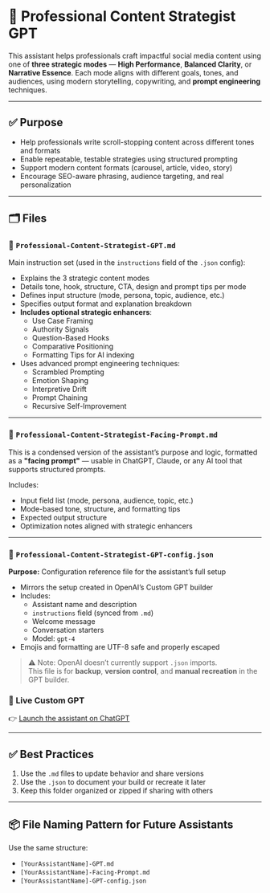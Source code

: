 # 🧠 Professional Content Strategist GPT

This assistant helps professionals craft impactful social media content using one of **three strategic modes** — **High Performance**, **Balanced Clarity**, or **Narrative Essence**. Each mode aligns with different goals, tones, and audiences, using modern storytelling, copywriting, and **prompt engineering** techniques.

---

## ✅ Purpose

- Help professionals write scroll-stopping content across different tones and formats  
- Enable repeatable, testable strategies using structured prompting  
- Support modern content formats (carousel, article, video, story)  
- Encourage SEO-aware phrasing, audience targeting, and real personalization  

---

## 🗂 Files

### 📄 `Professional-Content-Strategist-GPT.md`

Main instruction set (used in the `instructions` field of the `.json` config):

- Explains the 3 strategic content modes
- Details tone, hook, structure, CTA, design and prompt tips per mode
- Defines input structure (mode, persona, topic, audience, etc.)
- Specifies output format and explanation breakdown
- **Includes optional strategic enhancers**:
  - Use Case Framing
  - Authority Signals
  - Question-Based Hooks
  - Comparative Positioning
  - Formatting Tips for AI indexing
- Uses advanced prompt engineering techniques:
  - Scrambled Prompting
  - Emotion Shaping
  - Interpretive Drift
  - Prompt Chaining
  - Recursive Self-Improvement

---

### 📄 `Professional-Content-Strategist-Facing-Prompt.md`

This is a condensed version of the assistant’s purpose and logic, formatted as a **"facing prompt"** — usable in ChatGPT, Claude, or any AI tool that supports structured prompts.

Includes:

- Input field list (mode, persona, audience, topic, etc.)
- Mode-based tone, structure, and formatting tips
- Expected output structure
- Optimization notes aligned with strategic enhancers

---

### 🧠 `Professional-Content-Strategist-GPT-config.json`

**Purpose:** Configuration reference file for the assistant’s full setup

- Mirrors the setup created in OpenAI’s Custom GPT builder
- Includes:
  - Assistant name and description
  - `instructions` field (synced from `.md`)
  - Welcome message
  - Conversation starters
  - Model: `gpt-4`
- Emojis and formatting are UTF-8 safe and properly escaped

> ⚠️ Note: OpenAI doesn’t currently support `.json` imports.  
> This file is for **backup**, **version control**, and **manual recreation** in the GPT builder.


### 🔗 Live Custom GPT

👉 [Launch the assistant on ChatGPT](https://chatgpt.com/g/g-685e778055e881919209238549e5f902-professional-content-strategist?model=gpt-4)

---

## ✅ Best Practices

1. Use the `.md` files to update behavior and share versions  
2. Use the `.json` to document your build or recreate it later  
3. Keep this folder organized or zipped if sharing with others  

---

## 📦 File Naming Pattern for Future Assistants

Use the same structure:

- `[YourAssistantName]-GPT.md`  
- `[YourAssistantName]-Facing-Prompt.md`  
- `[YourAssistantName]-GPT-config.json`  
